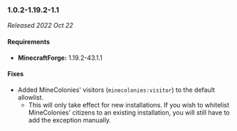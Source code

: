 ### 1.0.2-1.19.2-1.1

_Released 2022 Oct 22_

#### Requirements
- **MinecraftForge:** 1.19.2-43.1.1

#### Fixes

- Added MineColonies' visitors (`minecolonies:visitor`) to the default allowlist.
    - This will only take effect for new installations. If you wish to whitelist
      MineColonies' citizens to an existing installation, you will still have to
      add the exception manually.